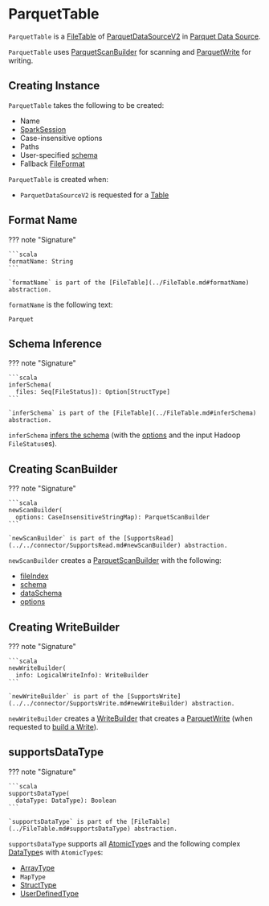 # ParquetTable

`ParquetTable` is a [FileTable](../FileTable.md) of [ParquetDataSourceV2](ParquetDataSourceV2.md) in [Parquet Data Source](index.md).

`ParquetTable` uses [ParquetScanBuilder](#newScanBuilder) for scanning and [ParquetWrite](#newWriteBuilder) for writing.

## Creating Instance

`ParquetTable` takes the following to be created:

* <span id="name"> Name
* <span id="sparkSession"> [SparkSession](../../SparkSession.md)
* <span id="options"> Case-insensitive options
* <span id="paths"> Paths
* <span id="userSpecifiedSchema"> User-specified [schema](../../types/StructType.md)
* <span id="fallbackFileFormat"> Fallback [FileFormat](../FileFormat.md)

`ParquetTable` is created when:

* `ParquetDataSourceV2` is requested for a [Table](ParquetDataSourceV2.md#getTable)

## <span id="formatName"> Format Name

??? note "Signature"

    ```scala
    formatName: String
    ```

    `formatName` is part of the [FileTable](../FileTable.md#formatName) abstraction.

`formatName` is the following text:

```text
Parquet
```

## <span id="inferSchema"> Schema Inference

??? note "Signature"

    ```scala
    inferSchema(
      files: Seq[FileStatus]): Option[StructType]
    ```

    `inferSchema` is part of the [FileTable](../FileTable.md#inferSchema) abstraction.

`inferSchema` [infers the schema](ParquetUtils.md#inferSchema) (with the [options](#options) and the input Hadoop `FileStatus`es).

## <span id="newScanBuilder"> Creating ScanBuilder

??? note "Signature"

    ```scala
    newScanBuilder(
      options: CaseInsensitiveStringMap): ParquetScanBuilder
    ```

    `newScanBuilder` is part of the [SupportsRead](../../connector/SupportsRead.md#newScanBuilder) abstraction.

`newScanBuilder` creates a [ParquetScanBuilder](ParquetScanBuilder.md) with the following:

* [fileIndex](../FileTable.md#fileIndex)
* [schema](../FileTable.md#schema)
* [dataSchema](../FileTable.md#dataSchema)
* [options](#options)

## <span id="newWriteBuilder"> Creating WriteBuilder

??? note "Signature"

    ```scala
    newWriteBuilder(
      info: LogicalWriteInfo): WriteBuilder
    ```

    `newWriteBuilder` is part of the [SupportsWrite](../../connector/SupportsWrite.md#newWriteBuilder) abstraction.

`newWriteBuilder` creates a [WriteBuilder](../../connector/WriteBuilder.md) that creates a [ParquetWrite](ParquetWrite.md) (when requested to [build a Write](../../connector/WriteBuilder.md#build)).

## <span id="supportsDataType"> supportsDataType

??? note "Signature"

    ```scala
    supportsDataType(
      dataType: DataType): Boolean
    ```

    `supportsDataType` is part of the [FileTable](../FileTable.md#supportsDataType) abstraction.

`supportsDataType` supports all [AtomicType](../../types/AtomicType.md)s and the following complex [DataType](../../types/DataType.md)s with `AtomicType`s:

* [ArrayType](../../types/ArrayType.md)
* `MapType`
* [StructType](../../types/StructType.md)
* [UserDefinedType](../../types/UserDefinedType.md)
